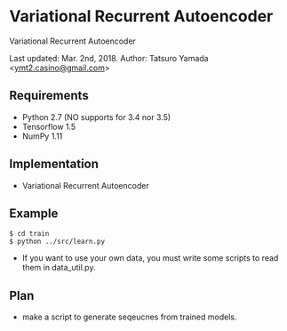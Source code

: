 # Variational Recurrent Autoencoder

Variational Recurrent Autoencoder
   
Last updated: Mar. 2nd, 2018.
Author: Tatsuro Yamada <<ymt2.casino@gmail.com>>

## Requirements
- Python 2.7 (NO supports for 3.4 nor 3.5)
- Tensorflow 1.5
- NumPy 1.11

## Implementation
- Variational Recurrent Autoencoder

## Example
```
$ cd train
$ python ../src/learn.py
```
- If you want to use your own data, you must write some scripts to read them in data_util.py.

## Plan
- make a script to generate seqeucnes from trained models.
